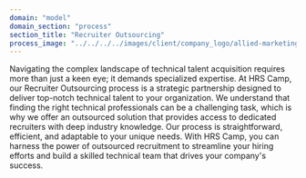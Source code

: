 ```yaml
---
domain: "model"
domain_section: "process"
section_title: "Recruiter Outsourcing"
process_image: "../../../../images/client/company_logo/allied-marketing.png"
---
```


Navigating the complex landscape of technical talent acquisition requires more than just a keen eye; it demands specialized expertise. At HRS Camp, our Recruiter Outsourcing process is a strategic partnership designed to deliver top-notch technical talent to your organization. We understand that finding the right technical professionals can be a challenging task, which is why we offer an outsourced solution that provides access to dedicated recruiters with deep industry knowledge. Our process is straightforward, efficient, and adaptable to your unique needs. With HRS Camp, you can harness the power of outsourced recruitment to streamline your hiring efforts and build a skilled technical team that drives your company's success.
